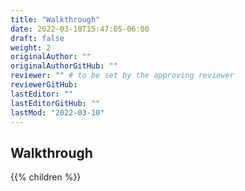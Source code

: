```yaml
---
title: "Walkthrough"
date: 2022-03-10T15:47:05-06:00
draft: false
weight: 2
originalAuthor: ""
originalAuthorGitHub: ""
reviewer: "" # to be set by the approving reviewer
reviewerGitHub:
lastEditor: ""
lastEditorGitHub: ""
lastMod: "2022-03-10"
---
```


## Walkthrough

{{% children %}}